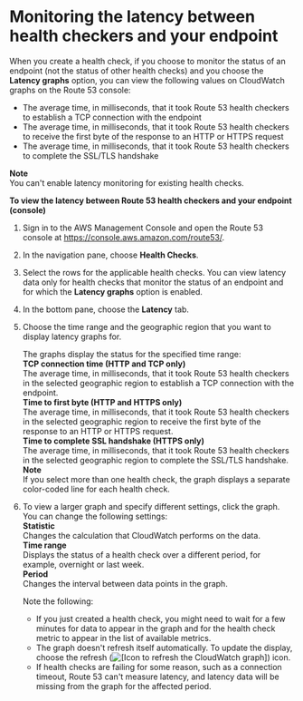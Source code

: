 # Monitoring the latency between health checkers and your endpoint<a name="monitoring-health-check-latency"></a>

When you create a health check, if you choose to monitor the status of an endpoint \(not the status of other health checks\) and you choose the **Latency graphs** option, you can view the following values on CloudWatch graphs on the Route 53 console:
+ The average time, in milliseconds, that it took Route 53 health checkers to establish a TCP connection with the endpoint
+ The average time, in milliseconds, that it took Route 53 health checkers to receive the first byte of the response to an HTTP or HTTPS request
+ The average time, in milliseconds, that it took Route 53 health checkers to complete the SSL/TLS handshake

**Note**  
You can't enable latency monitoring for existing health checks\.<a name="monitoring-latency-procedure"></a>

**To view the latency between Route 53 health checkers and your endpoint \(console\)**

1. Sign in to the AWS Management Console and open the Route 53 console at [https://console\.aws\.amazon\.com/route53/](https://console.aws.amazon.com/route53/)\.

1. In the navigation pane, choose **Health Checks**\. 

1. Select the rows for the applicable health checks\. You can view latency data only for health checks that monitor the status of an endpoint and for which the **Latency graphs** option is enabled\.

1. In the bottom pane, choose the **Latency** tab\.

1. Choose the time range and the geographic region that you want to display latency graphs for\.

   The graphs display the status for the specified time range:  
**TCP connection time \(HTTP and TCP only\)**  
The average time, in milliseconds, that it took Route 53 health checkers in the selected geographic region to establish a TCP connection with the endpoint\.  
**Time to first byte \(HTTP and HTTPS only\)**  
The average time, in milliseconds, that it took Route 53 health checkers in the selected geographic region to receive the first byte of the response to an HTTP or HTTPS request\.  
**Time to complete SSL handshake \(HTTPS only\)**  
The average time, in milliseconds, that it took Route 53 health checkers in the selected geographic region to complete the SSL/TLS handshake\.
**Note**  
If you select more than one health check, the graph displays a separate color\-coded line for each health check\.

1. To view a larger graph and specify different settings, click the graph\. You can change the following settings:  
**Statistic**  
Changes the calculation that CloudWatch performs on the data\.  
**Time range**  
Displays the status of a health check over a different period, for example, overnight or last week\.  
**Period**  
Changes the interval between data points in the graph\.

   Note the following:
   + If you just created a health check, you might need to wait for a few minutes for data to appear in the graph and for the health check metric to appear in the list of available metrics\.
   + The graph doesn't refresh itself automatically\. To update the display, choose the refresh \(![\[Icon to refresh the CloudWatch graph\]](http://docs.aws.amazon.com/Route53/latest/DeveloperGuide/images/cloudwatch-refresh-icon.png)\) icon\.
   + If health checks are failing for some reason, such as a connection timeout, Route 53 can't measure latency, and latency data will be missing from the graph for the affected period\.